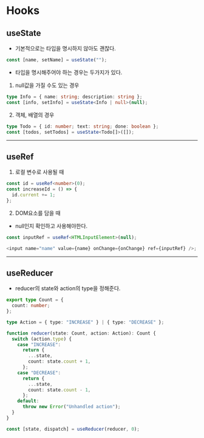 # Hooks

## useState

- 기본적으로는 타입을 명시하지 않아도 괜찮다.

```ts
const [name, setName] = useState("");
```

- 타입을 명시해주어야 하는 경우는 두가지가 있다.

1. null값을 가질 수도 있는 경우

```ts
type Info = { name: string; description: string };
const [info, setInfo] = useState<Info | null>(null);
```

2. 객체, 배열의 경우

```ts
type Todo = { id: number; text: string; done: boolean };
const [todos, setTodos] = useState<Todo[]>([]);
```

---

## useRef

1. 로컬 변수로 사용될 때

```ts
const id = useRef<number>(0);
const increaseId = () => {
  id.current += 1;
};
```

2. DOM요소를 담을 때

- null인지 확인하고 사용해야한다.

```ts
const inputRef = useRef<HTMLInputElement>(null);

<input name="name" value={name} onChange={onChange} ref={inputRef} />;
```

---

## useReducer

- reducer의 state와 action의 type을 정해준다.

```ts
export type Count = {
  count: number;
};

type Action = { type: "INCREASE" } | { type: "DECREASE" };

function reducer(state: Count, action: Action): Count {
  switch (action.type) {
    case "INCREASE":
      return {
        ...state,
        count: state.count + 1,
      };
    case "DECREASE":
      return {
        ...state,
        count: state.count - 1,
      };
    default:
      throw new Error("Unhandled action");
  }
}

const [state, dispatch] = useReducer(reducer, 0);
```
